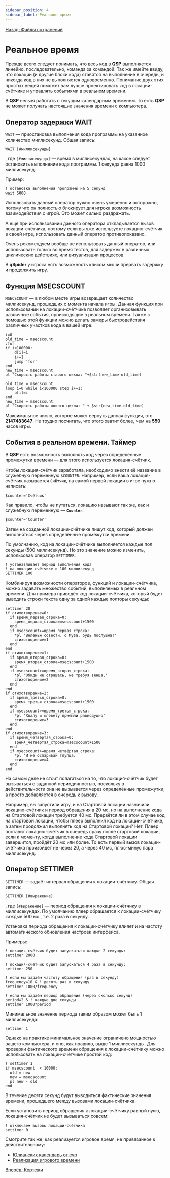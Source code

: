 ```yaml
---
sidebar_position: 4
sidebar_label: Реальное время
---
```

[Назад: Файлы сохранений](savegame)

# Реальное время

Прежде всего следует понимать, что весь код в **QSP** выполняется линейно, последовательно, команда за командой. Так же имейте ввиду, что локации (и другие блоки кода) ставятся на выполнение в очередь, и никогда код в них не выполняется одновременно. Понимание двух этих простых вещей поможет вам лучше проектировать код в локации-счётчике и управлять событиями в реальном времени.

В **QSP** нельзя работать с текущим календарным временем. То есть **QSP** не может получать настоящие значения времени с компьютера.

## Оператор задержки WAIT

`WAIT` — приостановка выполнения кода программы на указанное количество миллисекунд. Общая запись:

```qsp
WAIT [#миллисекунды]
```

, где `[#миллисекунды]` — время в миллисекундах, на какое следует остановить выполнение кода программы. 1 секунда равна 1000 миллисекунд.

Пример:

```qsp
! остановка выполнения программы на 5 секунд
wait 5000
```

Использовать данный оператор нужно очень умеренно и осторожно, потому что он полностью блокирует для игрока возможность взаимодействия с игрой. Это может сильно раздражать.

А ещё при использовании данного оператора откладывается вызов локации-счётчика, поэтому если вы уже используете локацию-счётчик в своей игре, использовать данный оператор противопоказано.

Очень рекомендуем вообще не использовать данный оператор, или использовать только во время тестов, для задержек в различных циклических действиях, или визуализации процессов.

В **qSpider** у игрока есть возможность кликом мыши прервать задержку и продолжить игру.

## Функция MSECSCOUNT

`MSECSCOUNT` — в любом месте игры возвращает количество миллисекунд, прошедших с момента начала игры. Данная функция при использовании на локации-счётчике позволяет организовывать различные события, происходящие в реальном времени. Также с помощью этой функции можно делать замеры быстродействия различных участков кода в вашей игре:

```qsp
i=0
old_time = msecscount
:for
if i<100000:
	d[i]=i
	i+=1
	jump 'for'
end
new_time = msecscount
pl "Скорость работы старого цикла: "+$str(new_time-old_time)

old_time = msecscount
loop i=0 while i<100000 step i+=1:
	b[i]=i
end
new_time = msecscount
pl "Скорость работы нового цикла: " + $str(new_time-old_time)
```

Максимальное число, которое может вернуть данная функция, это **2147483647**. Не трудно посчитать, что этого хватит более, чем на **550** часов игры.

## События в реальном времени. Таймер

В **QSP** есть возможность выполнять код через определённые промежутки времени — для этого используется локация-счётчик.

Чтобы локация-счётчик заработала, необходимо внести её название в служебную переменную `$COUNTER`. Например, если ваша локация-счётчик называется **`Счётчик`**, на самой первой локации в игре нужно написать:

```qsp
$counter='Счётчик'
```

Как правило, чтобы не путаться, локацию называют так же, как и служебную переменную — **`Counter`**:

```qsp
$counter='Counter'
```

Затем на созданной локации-счётчике пишут код, который должен выполняться через определённые промежутки времени.

По умолчанию, код на локации-счётчике выполняется каждые пол секунды (500 миллисекунд). Но это значение можно изменить, использовав оператор `SETTIMER`:

```qsp
! устанавливает период выполнения кода
! на локации-счётчике в 100 миллисекунд
SETTIMER 100
```

Комбинируя возможности операторов, функций и локации-счётчика, можно задавать множество событий, выполняемых в реальном времени. Для примера приведён код локации-счётчика, который будет выводить строки текста одну за одной каждые полторы секунды:

```qsp
settimer 20
if стихотворение=0:
  if время_первая_строка=0:
    время_первая_строка=msecscount+1500
  end
  if msecscount>=время_первая_строка:
    *pl 'Веленью совести, о Муза, будь послушна!'
    стихотворение=1
  end
end
if стихотворение=1:
  if время_вторая_строка=0:
    время_вторая_строка=msecscount+1500
  end
  if msecscount>=время_вторая_строка:
    *pl 'Обиды не страшась, не требуя венца,'
    стихотворение=2
  end
end
if стихотворение=2:
  if время_третья_строка=0:
    время_третья_строка=msecscount+1500
  end
  if msecscount>=время_третья_строка:
    *pl 'Хвалу и клевету приемли равнодушно'
    стихотворение=3
  end
end
if стихотворение=3:
  if время_четвёртая_строка=0:
    время_четвёртая_строка=msecscount+1500
  end
  if msecscount>=время_четвёртая_строка:
    *pl 'И не оспаривай глупца.'
    стихотворение=4
  end
end
```

На самом деле не стоит полагаться на то, что локация-счётчик будет вызываться с заданной периодичностью, поскольку в действительности она не вызывается через определённые промежутки, а просто добавляется в очередь к вызову.

Например, вы запустили игру, и на Стартовой локации назначили локацию-счётчик и период обращения в 20 мс, но на выполнение кода на Стартовой локации требуется 40 мс. Прервётся ли в этом случае код на стартовой локации, чтобы плеер выполнил код на локации-счётчике, а затем продолжил выполнять код на Стартовой локации? Нет. Плеер поставит локацию-счётчик в очередь сразу после стартовой локации, если к моменту, когда выполнение кода Стартовой локации завершится, пройдёт 20 мс или более. То есть первый вызов локации-счётчика произойдёт не через 20, а через 40 мс, плюс-минус пара миллисекунд.

## Оператор SETTIMER

`SETTIMER` — задаёт интервал обращения к локации-счётчику. Общая запись:

```qsp
SETTIMER [#выражение]
```

, где `[#выражение]` — период обращения к локации-счётчику в миллисекундах. По умолчанию плеер обращается к локации-счётчику каждые 500 мс., т.е. 2 раза в секунду.

Установка периода обращения к локации-счётчику влияет и на частоту автоматического обновления настроек интерфейса.

Примеры:

```qsp
! локация-счётчик будет запускаться каждые 2 секунды:
settimer 2000
```

```qsp
! локация-счётчик будет запускаться 4 раза в секунду:
settimer 250
```

```qsp
! если мы задаём частоту обращения (раз в секунду)
frequency=10 & ! десять раз в секунду
settimer 1000/frequency
```

```qsp
! если мы задаём период обращения (через сколько секунд)
period=2 & ! каждые две секунды
settimer 1000*period
```

Минимальное значение периода таким образом может быть 1 миллисекунда:

```qsp
settimer 1
```

Однако на практике минимальное значение ограничено мощностью вашего компьютера, и оно, как правило, выше 1 миллисекунды. Для проверки фактического времени обращения к локации-счётчику можно использовать на локации-счётчике простой код:

```qsp
! settimer 1
if msecscount  < 10000:
  old = new
  new = msecscount
  pl new - old
end
```

В течение десяти секунд будут выводиться фактические значения времени, прошедшего между вызовами локации-счётчика.

Если установить период обращения к локации-счётчику равный нулю, локация-счётчик не будет вызываться совсем:

```qsp
! отключаем вызовы локации-счётчика
settimer 0
```

Смотрите так же, как реализуется игровое время, не привязанное к действительному:

*  [Юлианских календарь от evp](https://qsp.org/index.php?option=com_agora&task=topic&id=956&Itemid=57)
*  [Реализация игрового времени](https://qsp.org/index.php?option=com_agora&task=topic&id=956&Itemid=57)

[Вперёд: Кортежи](../programming/tuples)
